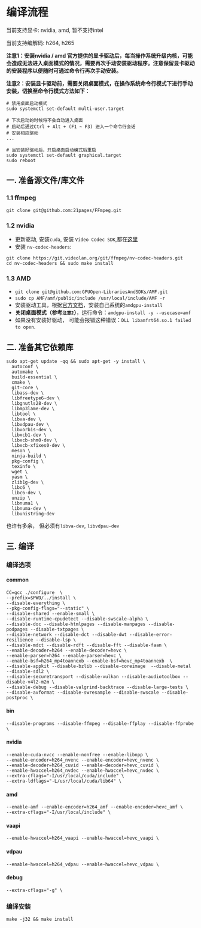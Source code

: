 # 编译流程

当前支持显卡: nvidia, amd, 暂不支持intel

当前支持编解码: h264, h265


**注意1：安装nvidia / amd 官方提供的显卡驱动后，每当操作系统升级内核，可能会造成无法进入桌面模式的情况，需要再次手动安装驱动程序。注意保留显卡驱动的安装程序以便随时可通过命令行再次手动安装。**

**注意2：安装显卡驱动前，需要关闭桌面模式，在操作系统命令行模式下进行手动安装，切换至命令行模式方法如下：**
```
# 禁用桌面启动模式
sudo systemctl set-default multi-user.target 

# 下次启动的时候将不会自动进入桌面
# 启动后通过Ctrl + Alt + (F1 ~ F3) 进入一个命令行会话
# 安装相应驱动
...

# 当安装好驱动后，开启桌面启动模式后重启
sudo systemctl set-default graphical.target
sudo reboot
```

## 一. 准备源文件/库文件

### 1.1 ffmpeg

```shell
git clone git@github.com:21pages/FFmpeg.git
```
### 1.2 nvidia

* 更新驱动, 安装`cuda`, 安装 `Video Codec SDK`,都在[这里](https://developer.nvidia.com/nvidia-video-codec-sdk/download)
* 安装 `nv-codec-headers`:
```shell
git clone https://git.videolan.org/git/ffmpeg/nv-codec-headers.git
cd nv-codec-headers && sudo make install
```

### 1.3 AMD

* `git clone git@github.com:GPUOpen-LibrariesAndSDKs/AMF.git`
* `sudo cp AMF/amf/public/include /usr/local/include/AMF -r`
* 安装驱动工具，根据[官方文档](https://amdgpu-install.readthedocs.io/en/latest/install-prereq.html#downloading-the-installer-package)，安装自己系统的`amdgpu-install`
* **关闭桌面模式（参考`注意2`）**，运行命令：`amdgpu-install -y --usecase=amf`
* 如果没有安装好驱动， 可能会报错这种错误：`DLL libamfrt64.so.1 failed to open`.


## 二. 准备其它依赖库

```
sudo apt-get update -qq && sudo apt-get -y install \
  autoconf \
  automake \
  build-essential \
  cmake \
  git-core \
  libass-dev \
  libfreetype6-dev \
  libgnutls28-dev \
  libmp3lame-dev \
  libtool \
  libva-dev \
  libvdpau-dev \
  libvorbis-dev \
  libxcb1-dev \
  libxcb-shm0-dev \
  libxcb-xfixes0-dev \
  meson \
  ninja-build \
  pkg-config \
  texinfo \
  wget \
  yasm \
  zlib1g-dev \
  libc6 \
  libc6-dev \
  unzip \
  libnuma1 \
  libnuma-dev \
  libunistring-dev
```
也许有多余， 但必须有`libva-dev`, `libvdpau-dev`

## 三. 编译

### 编译选项

#### common
```shell
CC=gcc ./configure  \
--prefix=$PWD/../install \
--disable-everything \
--pkg-config-flags="--static" \
--disable-shared --enable-small \
--disable-runtime-cpudetect --disable-swscale-alpha \
--disable-doc --disable-htmlpages --disable-manpages --disable-podpages --disable-txtpages \
--disable-network --disable-dct --disable-dwt --disable-error-resilience --disable-lsp \
--disable-mdct --disable-rdft --disable-fft --disable-faan \
--enable-decoder=h264 --enable-decoder=hevc \
--enable-parser=h264 --enable-parser=hevc \
--enable-bsf=h264_mp4toannexb --enable-bsf=hevc_mp4toannexb  \
--disable-appkit --disable-bzlib --disable-coreimage  --disable-metal --disable-sdl2 \
--disable-securetransport --disable-vulkan --disable-audiotoolbox --disable-v4l2-m2m \
--disable-debug --disable-valgrind-backtrace --disable-large-tests \
--disable-avformat --disable-swresample --disable-swscale --disable-postproc \
```
#### bin
```shell
--disable-programs --disable-ffmpeg --disable-ffplay --disable-ffprobe \
```
#### nvidia
```shell
--enable-cuda-nvcc --enable-nonfree --enable-libnpp \
--enable-encoder=h264_nvenc --enable-encoder=hevc_nvenc \
--enable-decoder=h264_cuvid --enable-decoder=hevc_cuvid \
--enable-hwaccel=h264_nvdec --enable-hwaccel=hevc_nvdec \
--extra-cflags="-I/usr/local/cuda/include" \
--extra-ldflags="-L/usr/local/cuda/lib64" \
```

#### amd
```shell
--enable-amf --enable-encoder=h264_amf --enable-encoder=hevc_amf \
--extra-cflags="-I/usr/local/include" \
```

#### vaapi
```shell
--enable-hwaccel=h264_vaapi --enable-hwaccel=hevc_vaapi \
```

#### vdpau
```shell
--enable-hwaccel=h264_vdpau --enable-hwaccel=hevc_vdpau \
```

#### debug
```shell
--extra-cflags="-g" \
```

### 编译安装
`make -j32 && make install`
